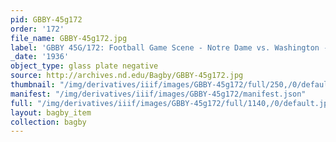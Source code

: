 ```yaml
---
pid: GBBY-45g172
order: '172'
file_name: GBBY-45g172.jpg
label: 'GBBY 45G/172: Football Game Scene - Notre Dame vs. Washington - 1936'
_date: '1936'
object_type: glass plate negative
source: http://archives.nd.edu/Bagby/GBBY-45g172.jpg
thumbnail: "/img/derivatives/iiif/images/GBBY-45g172/full/250,/0/default.jpg"
manifest: "/img/derivatives/iiif/images/GBBY-45g172/manifest.json"
full: "/img/derivatives/iiif/images/GBBY-45g172/full/1140,/0/default.jpg"
layout: bagby_item
collection: bagby
---
```

